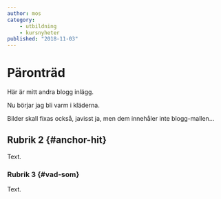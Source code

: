 ```yaml
---
author: mos
category:
    - utbildning
    - kursnyheter
published: "2018-11-03"
---
```

Päronträd
=========

Här är mitt andra blogg inlägg.

Nu börjar jag bli varm i kläderna.

<!--more-->

Bilder skall fixas också, javisst ja, men dem innehåler inte blogg-mallen...



Rubrik 2 {#anchor-hit}
-----------------------------------

Text.



### Rubrik 3 {#vad-som}

Text.

